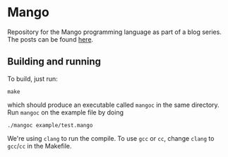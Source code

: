 # Mango

Repository for the Mango programming language as part of a blog series. The posts can be found [here](http://www.vnev.me). 

## Building and running
 
To build, just run:

    make

which should produce an executable called `mangoc` in the same directory. Run `mangoc` on the example file by doing

    ./mangoc example/test.mango



We're using `clang` to run the compile. To use `gcc` or `cc`, change `clang` to `gcc`/`cc` in the Makefile.
